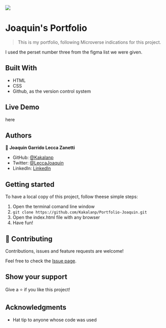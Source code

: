 ![](https://img.shields.io/badge/Microverse-blueviolet)

# Joaquin's Portfolio

> This is my portfolio, following Microverse indications for this project.

I used the perset number three from the figma list we were given.

## Built With

- HTML
- CSS
- Github, as the version control system

## Live Demo
here

## Authors

👤 **Joaquin Garrido Lecca Zanetti**

- GitHub: [@Kakalanp](https://github.com/Kakalanp)
- Twitter: [@LeccaJoaquin](https://twitter.com/LeccaJoaquin)
- LinkedIn: [LinkedIn](https://www.linkedin.com/in/joaquín-garrido-lecca-zanetti-623583204/)

## Getting started

To have a local copy of this project, follow theese simple steps:

1. Open the terminal comand line window
2. `git clone https://github.com/Kakalanp/Portfolio-Joaquin.git`
3. Open the index.html file with any browser
4. Have fun!

## 🤝 Contributing

Contributions, issues and feature requests are welcome!

Feel free to check the [Issue page](https://github.com/Kakalanp/Portfolio-Joaquin/issues).

## Show your support

Give a ⭐️ if you like this project!

## Acknowledgments

- Hat tip to anyone whose code was used

